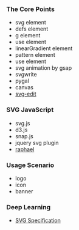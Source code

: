 ### The Core Points
- svg element
- defs element
- g element
- use element
- linearGradient element
- pattern element
- use element
- svg animation by gsap
- svgwrite
- pygal
- canvas
- [svg-edit](https://svg-edit.github.io/svgedit/releases/svg-edit-2.8.1/svg-editor.html)

### SVG JavaScript
- svg.js
- d3.js
- snap.js
- jquery svg plugin
- [raphael](https://github.com/DmitryBaranovskiy/raphael)

### Usage Scenario
- logo
- icon
- banner


### Deep Learning

- [SVG Specification](https://www.w3.org/TR/SVG/intro.html)

